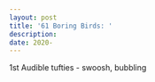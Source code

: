 ```yaml
---
layout: post
title: '61 Boring Birds: '
description:
date: 2020-
---
```


1st Audible tufties - swoosh, bubbling
